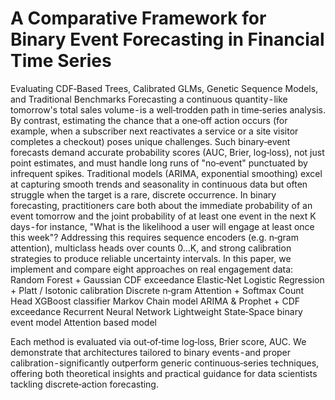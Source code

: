 # A Comparative Framework for Binary Event Forecasting in Financial Time Series
Evaluating CDF‑Based Trees, Calibrated GLMs, Genetic Sequence Models, and Traditional Benchmarks
Forecasting a continuous quantity - like tomorrow's total sales volume - is a well‑trodden path in time‑series analysis. By contrast, estimating the chance that a one‑off action occurs (for example, when a subscriber next reactivates a service or a site visitor completes a checkout) poses unique challenges. Such binary‑event forecasts demand accurate probability scores (AUC, Brier, log‑loss), not just point estimates, and must handle long runs of "no‑event" punctuated by infrequent spikes.
Traditional models (ARIMA, exponential smoothing) excel at capturing smooth trends and seasonality in continuous data but often struggle when the target is a rare, discrete occurrence. In binary forecasting, practitioners care both about the immediate probability of an event tomorrow and the joint probability of at least one event in the next K days - for instance, "What is the likelihood a user will engage at least once this week"? Addressing this requires sequence encoders (e.g. n‑gram attention), multiclass heads over counts 0…K, and strong calibration strategies to produce reliable uncertainty intervals.
In this paper, we implement and compare eight approaches on real engagement data:
Random Forest + Gaussian CDF exceedance
Elastic‑Net Logistic Regression + Platt / Isotonic calibration
Discrete n‑gram Attention + Softmax Count Head
XGBoost classifier
Markov Chain model
ARIMA & Prophet + CDF exceedance
Recurrent Neural Network
Lightweight State‑Space binary event model
Attention based model

Each method is evaluated via out‑of‑time log‑loss, Brier score, AUC. We demonstrate that architectures tailored to binary events - and proper calibration - significantly outperform generic continuous‑series techniques, offering both theoretical insights and practical guidance for data scientists tackling discrete‑action forecasting.
